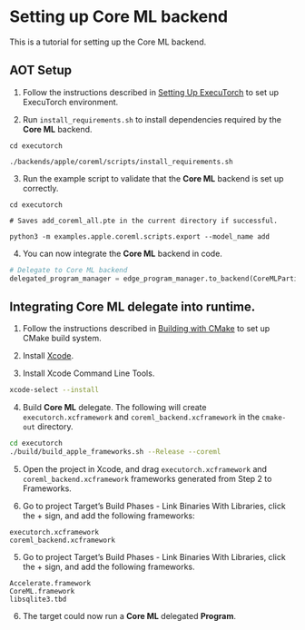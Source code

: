 # Setting up Core ML backend

This is a tutorial for setting up the Core ML backend.

## AOT Setup

1. Follow the instructions described in [Setting Up ExecuTorch](/docs/source/getting-started-setup.md) to set up ExecuTorch environment.

2. Run `install_requirements.sh` to install dependencies required by the **Core ML** backend.

```
cd executorch

./backends/apple/coreml/scripts/install_requirements.sh

```

3. Run the example script to validate that the **Core ML** backend is set up correctly.

```
cd executorch

# Saves add_coreml_all.pte in the current directory if successful.

python3 -m examples.apple.coreml.scripts.export --model_name add

```

4. You can now integrate the **Core ML** backend in code.

```python
# Delegate to Core ML backend
delegated_program_manager = edge_program_manager.to_backend(CoreMLPartitioner())
```


## Integrating Core ML delegate into runtime.

1. Follow the instructions described in [Building with CMake](/docs/source/runtime-build-and-cross-compilation.md#building-with-cmake) to set up CMake build system.

2. Install [Xcode](https://developer.apple.com/xcode/).

3. Install Xcode Command Line Tools.

```bash
xcode-select --install
```

4. Build **Core ML** delegate. The following will create `executorch.xcframework` and `coreml_backend.xcframework` in the `cmake-out` directory.

```bash
cd executorch
./build/build_apple_frameworks.sh --Release --coreml
```
5. Open the project in Xcode, and drag `executorch.xcframework` and `coreml_backend.xcframework` frameworks generated from Step 2 to Frameworks.

6. Go to project Target’s Build Phases -  Link Binaries With Libraries, click the + sign, and add the following frameworks:

```
executorch.xcframework
coreml_backend.xcframework
```

5. Go to project Target’s Build Phases -  Link Binaries With Libraries, click the + sign, and add the following frameworks.
```
Accelerate.framework
CoreML.framework
libsqlite3.tbd
```

6. The target could now run a **Core ML** delegated **Program**.
